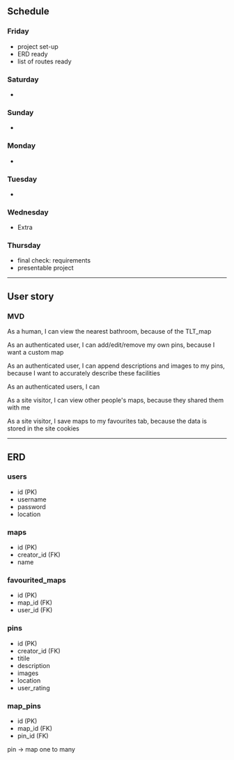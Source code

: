 ## Schedule

### Friday
  - project set-up
  - ERD ready 
  - list of routes ready

### Saturday
  - 

### Sunday
  - 

### Monday
  - 


### Tuesday
  - 

### Wednesday
  - Extra

### Thursday
  - final check: requirements
  - presentable project 

-------------------------------------------------------------------

## User story 

### MVD

As a human, I can view the nearest bathroom, because of the TLT_map

As an authenticated user, I can add/edit/remove my own pins, because I want a custom map

As an authenticated user, I can append descriptions and images to my pins, because I want to accurately describe these facilities

As an authenticated users, I can 

As a site visitor, I can view other people's maps, because they shared them with me

As a site visitor, I save maps to my favourites tab, because the data is stored in the site cookies

-------------------------------------------------------------------

## ERD

### users
  - id (PK)
  - username
  - password
  - location

### maps
  - id (PK)
  - creator_id (FK)
  - name

### favourited_maps
  - id (PK)
  - map_id (FK)
  - user_id (FK)

### pins
  - id (PK)
  - creator_id (FK)
  - titile
  - description
  - images
  - location
  - user_rating

### map_pins
  - id (PK)
  - map_id (FK)
  - pin_id (FK)

pin -> map one to many
